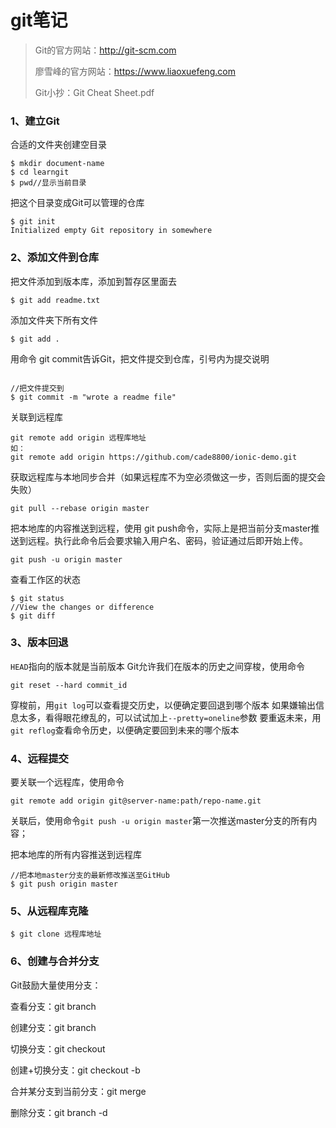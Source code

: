 # git笔记



>Git的官方网站：http://git-scm.com
>
>廖雪峰的官方网站：https://www.liaoxuefeng.com
>
>Git小抄：Git Cheat Sheet.pdf




### 1、建立Git
合适的文件夹创建空目录

```
$ mkdir document-name
$ cd learngit
$ pwd//显示当前目录
```
把这个目录变成Git可以管理的仓库
```
$ git init
Initialized empty Git repository in somewhere
```


### 2、添加文件到仓库

把文件添加到版本库，添加到暂存区里面去

~~~
$ git add readme.txt
~~~

添加文件夹下所有文件

~~~
$ git add .
~~~

用命令 git commit告诉Git，把文件提交到仓库，引号内为提交说明

```

//把文件提交到
$ git commit -m "wrote a readme file"
```
关联到远程库

~~~
git remote add origin 远程库地址
如：
git remote add origin https://github.com/cade8800/ionic-demo.git
~~~

获取远程库与本地同步合并（如果远程库不为空必须做这一步，否则后面的提交会失败）

~~~
git pull --rebase origin master
~~~

把本地库的内容推送到远程，使用 git push命令，实际上是把当前分支master推送到远程。执行此命令后会要求输入用户名、密码，验证通过后即开始上传。

~~~
git push -u origin master
~~~

查看工作区的状态

```
$ git status
//View the changes or difference
$ git diff
```


### 3、版本回退

`HEAD`指向的版本就是当前版本
Git允许我们在版本的历史之间穿梭，使用命令
```
git reset --hard commit_id
```
穿梭前，用`git log`可以查看提交历史，以便确定要回退到哪个版本
如果嫌输出信息太多，看得眼花缭乱的，可以试试加上`--pretty=oneline`参数
要重返未来，用`git reflog`查看命令历史，以便确定要回到未来的哪个版本



### 4、远程提交
要关联一个远程库，使用命令
```
git remote add origin git@server-name:path/repo-name.git
```
关联后，使用命令`git push -u origin master`第一次推送master分支的所有内容；

把本地库的所有内容推送到远程库
```
//把本地master分支的最新修改推送至GitHub
$ git push origin master
```



### 5、从远程库克隆

~~~
$ git clone 远程库地址
~~~



### 6、创建与合并分支
Git鼓励大量使用分支：

查看分支：git branch

创建分支：git branch <name>

切换分支：git checkout <name>

创建+切换分支：git checkout -b <name>

合并某分支到当前分支：git merge <name>

删除分支：git branch -d <name>
